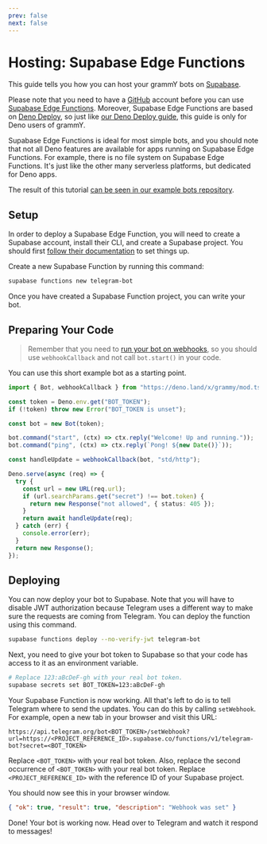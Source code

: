 ```yaml
---
prev: false
next: false
---
```


# Hosting: Supabase Edge Functions

This guide tells you how you can host your grammY bots on [Supabase](https://supabase.com/).

Please note that you need to have a [GitHub](https://github.com) account before you can use [Supabase Edge Functions](https://supabase.com/docs/guides/functions/quickstart).
Moreover, Supabase Edge Functions are based on [Deno Deploy](https://deno.com/deploy), so just like [our Deno Deploy guide](./deno-deploy), this guide is only for Deno users of grammY.

Supabase Edge Functions is ideal for most simple bots, and you should note that not all Deno features are available for apps running on Supabase Edge Functions.
For example, there is no file system on Supabase Edge Functions.
It's just like the other many serverless platforms, but dedicated for Deno apps.

The result of this tutorial [can be seen in our example bots repository](https://github.com/grammyjs/examples/tree/main/setups/supabase-edge-functions).

## Setup

In order to deploy a Supabase Edge Function, you will need to create a Supabase account, install their CLI, and create a Supabase project.
You should first [follow their documentation](https://supabase.com/docs/guides/functions/quickstart#step-1-create-or-configure-your-project) to set things up.

Create a new Supabase Function by running this command:

```sh
supabase functions new telegram-bot
```

Once you have created a Supabase Function project, you can write your bot.

## Preparing Your Code

> Remember that you need to [run your bot on webhooks](../guide/deployment-types#how-to-use-webhooks), so you should use `webhookCallback` and not call `bot.start()` in your code.

You can use this short example bot as a starting point.

```ts
import { Bot, webhookCallback } from "https://deno.land/x/grammy/mod.ts";

const token = Deno.env.get("BOT_TOKEN");
if (!token) throw new Error("BOT_TOKEN is unset");

const bot = new Bot(token);

bot.command("start", (ctx) => ctx.reply("Welcome! Up and running."));
bot.command("ping", (ctx) => ctx.reply(`Pong! ${new Date()}`));

const handleUpdate = webhookCallback(bot, "std/http");

Deno.serve(async (req) => {
  try {
    const url = new URL(req.url);
    if (url.searchParams.get("secret") !== bot.token) {
      return new Response("not allowed", { status: 405 });
    }
    return await handleUpdate(req);
  } catch (err) {
    console.error(err);
  }
  return new Response();
});
```

## Deploying

You can now deploy your bot to Supabase.
Note that you will have to disable JWT authorization because Telegram uses a different way to make sure the requests are coming from Telegram.
You can deploy the function using this command.

```sh
supabase functions deploy --no-verify-jwt telegram-bot
```

Next, you need to give your bot token to Supabase so that your code has access to it as an environment variable.

```sh
# Replace 123:aBcDeF-gh with your real bot token.
supabase secrets set BOT_TOKEN=123:aBcDeF-gh
```

Your Supabase Function is now working.
All that's left to do is to tell Telegram where to send the updates.
You can do this by calling `setWebhook`.
For example, open a new tab in your browser and visit this URL:

```text
https://api.telegram.org/bot<BOT_TOKEN>/setWebhook?url=https://<PROJECT_REFERENCE_ID>.supabase.co/functions/v1/telegram-bot?secret=<BOT_TOKEN>
```

Replace `<BOT_TOKEN>` with your real bot token.
Also, replace the second occurrence of `<BOT_TOKEN>` with your real bot token.
Replace `<PROJECT_REFERENCE_ID>` with the reference ID of your Supabase project.

You should now see this in your browser window.

```json
{ "ok": true, "result": true, "description": "Webhook was set" }
```

Done!
Your bot is working now.
Head over to Telegram and watch it respond to messages!
